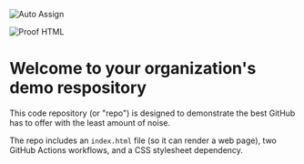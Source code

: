![Auto Assign](https://github.com/telebirr-host-org/demo-repository/actions/workflows/auto-assign.yml/badge.svg)

![Proof HTML](https://github.com/telebirr-host-org/demo-repository/actions/workflows/proof-html.yml/badge.svg)

# Welcome to your organization's demo respository
This code repository (or "repo") is designed to demonstrate the best GitHub has to offer with the least amount of noise.

The repo includes an `index.html` file (so it can render a web page), two GitHub Actions workflows, and a CSS stylesheet dependency.
